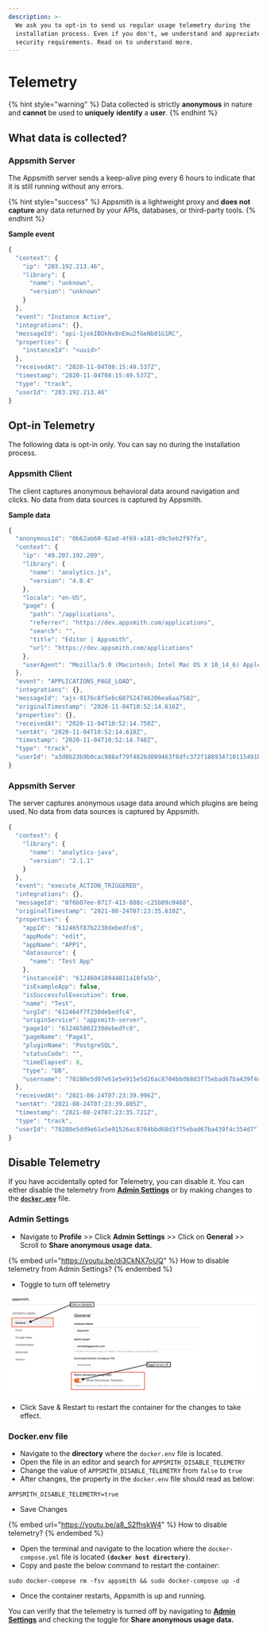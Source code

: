 ```yaml
---
description: >-
  We ask you to opt-in to send us regular usage telemetry during the
  installation process. Even if you don't, we understand and appreciate your
  security requirements. Read on to understand more.
---
```


# Telemetry

{% hint style="warning" %}
Data collected is strictly **anonymous** in nature and **cannot** be used to **uniquely** **identify** a **user**.
{% endhint %}

## What data is collected?

### Appsmith Server

The Appsmith server sends a keep-alive ping every 6 hours to indicate that it is still running without any errors.

{% hint style="success" %}
Appsmith is a lightweight proxy and **does not capture** any data returned by your APIs, databases, or third-party tools.
{% endhint %}

**Sample event**

```javascript
{
  "context": {
    "ip": "203.192.213.46",
    "library": {
      "name": "unknown",
      "version": "unknown"
    }
  },
  "event": "Instance Active",
  "integrations": {},
  "messageId": "api-1jokIBOkNv8nEmu2fGeNb01G1RC",
  "properties": {
    "instanceId": "<uuid>"
  },
  "receivedAt": "2020-11-04T08:15:49.537Z",
  "timestamp": "2020-11-04T08:15:49.537Z",
  "type": "track",
  "userId": "203.192.213.46"
}
```

## Opt-in Telemetry

The following data is opt-in only. You can say no during the installation process.

### Appsmith Client

The client captures anonymous behavioral data around navigation and clicks. No data from data sources is captured by Appsmith.

**Sample data**

```javascript
{
  "anonymousId": "0b62ab60-02ad-4f69-a181-d9c5eb2f97fa",
  "context": {
    "ip": "49.207.192.209",
    "library": {
      "name": "analytics.js",
      "version": "4.0.4"
    },
    "locale": "en-US",
    "page": {
      "path": "/applications",
      "referrer": "https://dev.appsmith.com/applications",
      "search": "",
      "title": "Editor | Appsmith",
      "url": "https://dev.appsmith.com/applications"
    },
    "userAgent": "Mozilla/5.0 (Macintosh; Intel Mac OS X 10_14_6) AppleWebKit/537.36 (KHTML, like Gecko) Chrome/86.0.4240.111 Safari/537.36"
  },
  "event": "APPLICATIONS_PAGE_LOAD",
  "integrations": {},
  "messageId": "ajs-9176c8f5ebc607524746206ea6aa7502",
  "originalTimestamp": "2020-11-04T10:52:14.616Z",
  "properties": {},
  "receivedAt": "2020-11-04T10:52:14.750Z",
  "sentAt": "2020-11-04T10:52:14.618Z",
  "timestamp": "2020-11-04T10:52:14.748Z",
  "type": "track",
  "userId": "a3d8b23b9b0cac986af79f4826d009463f8dfc372f188934710115491b7665a1"
}
```

### Appsmith Server

The server captures anonymous usage data around which plugins are being used. No data from data sources is captured by Appsmith.

```javascript
{
  "context": {
    "library": {
      "name": "analytics-java",
      "version": "2.1.1"
    }
  },
  "event": "execute_ACTION_TRIGGERED",
  "integrations": {},
  "messageId": "0f6b07ee-0717-413-808c-c25b09c0468",
  "originalTimestamp": "2021-08-24T07:23:35.610Z",
  "properties": {
    "appId": "612465f87b2230debedfc6",
    "appMode": "edit",
    "appName": "APP1",
    "datasource": {
      "name": "Test App"
    },
    "instanceId": "612460418944011a10fa5b",
    "isExampleApp": false,
    "isSuccessfulExecution": true,
    "name": "Test",
    "orgId": "612464f7f230debedfc4",
    "originService": "appsmith-server",
    "pageId": "612465802230debedfc8",
    "pageName": "Page1",
    "pluginName": "PostgreSQL",
    "statusCode": "",
    "timeElapsed": 8,
    "type": "DB",
    "username": "70280e5d07e61e5e915e5d26ac8704bbd68d3f75ebad67ba439f4c354d7"
  },
  "receivedAt": "2021-08-24T07:23:39.996Z",
  "sentAt": "2021-08-24T07:23:39.885Z",
  "timestamp": "2021-08-24T07:23:35.721Z",
  "type": "track",
  "userId": "70280e5dd9e61e5e91526ac8704bbd68d3f75ebad67ba439f4c354d7",
}
```

## Disable Telemetry

If you have accidentally opted for Telemetry, you can disable it. You can either disable the telemetry from [**Admin Settings**](telemetry.md#admin-settings) or by making changes to the [**`docker.env`**](telemetry.md#docker.env-file) file.

### Admin Settings

* Navigate to **Profile** >> Click **Admin Settings** >> Click on **General** >> Scroll to **Share anonymous usage** **data.**

{% embed url="https://youtu.be/di3CkNX7oUQ" %}
How to disable telemetry from Admin Settings?
{% endembed %}

* Toggle to turn off telemetry

![Navigate to Admin Settings >> General to turn off Telemetry](<.gitbook/assets/Appsmith  Admin Settings  Disable Telemetry.png>)

* Click Save & Restart to restart the container for the changes to take effect.

### Docker.env file

* Navigate to the **directory** where the `docker.env` file is located.
* Open the file in an editor and search for `APPSMITH_DISABLE_TELEMETRY`
* Change the value of `APPSMITH_DISABLE_TELEMETRY` from `false` to `true`
* After changes, the property in the `docker.env` file should read as below:

```
APPSMITH_DISABLE_TELEMETRY=true
```

* Save Changes

{% embed url="https://youtu.be/a8_S2fhskW4" %}
How to disable telemetry?
{% endembed %}

* Open the terminal and navigate to the location where the `docker-compose.yml` file is located **`(docker host directory)`**.
* Copy and paste the below command to restart the container:

```
sudo docker-compose rm -fsv appsmith && sudo docker-compose up -d
```

* Once the container restarts, Appsmith is up and running.

You can verify that the telemetry is turned off by navigating to [**Admin Settings**](telemetry.md#admin-settings) and checking the toggle for **Share anonymous usage** **data.**&#x20;

